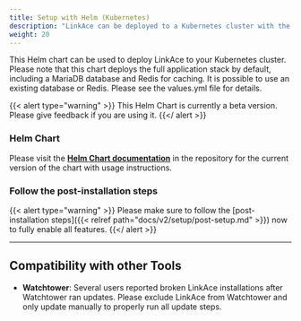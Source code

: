 ```yaml
---
title: Setup with Helm (Kubernetes)
description: "LinkAce can be deployed to a Kubernetes cluster with the help of a Helm chart."
weight: 20
---
```


This Helm chart can be used to deploy LinkAce to your Kubernetes cluster. Please note that this chart deploys the
full application stack by default, including a MariaDB database and Redis for caching. It is possible to use an existing
database or Redis. Please see the values.yml file for details.

{{< alert type="warning" >}}
This Helm Chart is currently a beta version. Please give feedback if you are using it.
{{</ alert >}}

### Helm Chart

Please visit the [**Helm Chart documentation**](https://github.com/Kovah/LinkAce/tree/2.x/deploy) in the repository for the
current version of the chart with usage instructions.

### Follow the post-installation steps

{{< alert type="warning" >}}
Please make sure to follow the [post-installation steps]({{< relref path="docs/v2/setup/post-setup.md" >}}) now to fully enable all features.
{{</ alert >}}

---

## Compatibility with other Tools

- **Watchtower**: Several users reported broken LinkAce installations after Watchtower ran updates. Please exclude LinkAce from Watchtower and only update manually to properly run all update steps.
